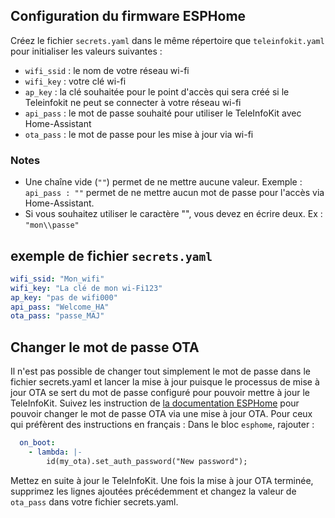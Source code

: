 ## Configuration du firmware ESPHome ##
Créez le fichier `secrets.yaml` dans le même répertoire que `teleinfokit.yaml` pour initialiser les valeurs suivantes :
* `wifi_ssid` : le nom de votre réseau wi-fi
* `wifi_key` : votre clé wi-fi
* `ap_key` : la clé souhaitée pour le point d'accès qui sera créé si le Teleinfokit ne peut se connecter à votre réseau wi-fi
* `api_pass` : le mot de passe souhaité pour utiliser le TeleInfoKit avec Home-Assistant
* `ota_pass` : le mot de passe pour les mise à jour via wi-fi

### Notes ###
- Une chaîne vide (`""`) permet de ne mettre aucune valeur.
  Exemple : `api_pass : ""` permet de ne mettre aucun mot de passe pour l'accès via Home-Assistant.
- Si vous souhaitez utiliser le caractère "\", vous devez en écrire deux.
  Ex : `"mon\\passe"`

## exemple de fichier `secrets.yaml` ##
```yaml
wifi_ssid: "Mon_wifi"
wifi_key: "La clé de mon wi-Fi123"
ap_key: "pas de wifi000"
api_pass: "Welcome_HA"
ota_pass: "passe_MAJ"
```

## Changer le mot de passe OTA ##
Il n'est pas possible de changer tout simplement le mot de passe dans le fichier secrets.yaml et lancer la mise à jour puisque le processus de mise à jour OTA se sert du mot de passe configuré pour pouvoir mettre à jour le TeleInfoKit.
Suivez les instruction de [la documentation ESPHome](https://www.esphome.io/components/ota.html#updating-the-password) pour pouvoir changer le mot de passe OTA via une mise à jour OTA.
Pour ceux qui préfèrent des instructions en français :
Dans le bloc `esphome`, rajouter :
```yaml
  on_boot:
    - lambda: |-
        id(my_ota).set_auth_password("New password");
```

Mettez en suite à jour le TeleInfoKit.
Une fois la mise à jour OTA terminée, supprimez les lignes ajoutées précédemment et changez la valeur de `ota_pass` dans votre fichier secrets.yaml.

